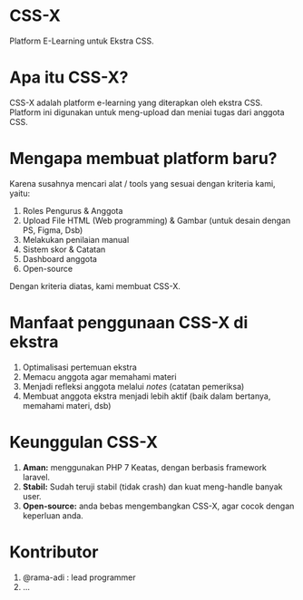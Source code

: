 
# CSS-X
Platform E-Learning untuk Ekstra CSS.

# Apa itu CSS-X?
CSS-X adalah platform e-learning yang diterapkan oleh ekstra CSS. Platform ini digunakan untuk meng-upload dan meniai tugas dari anggota CSS.

# Mengapa membuat platform baru?
Karena susahnya mencari alat / tools yang sesuai dengan kriteria kami, yaitu:
1. Roles Pengurus & Anggota
2. Upload File HTML (Web programming) & Gambar (untuk desain dengan PS, Figma, Dsb)
3. Melakukan penilaian manual
4. Sistem skor & Catatan
5. Dashboard anggota
6. Open-source

Dengan kriteria diatas, kami membuat CSS-X.

# Manfaat penggunaan CSS-X di ekstra
1. Optimalisasi pertemuan ekstra
2. Memacu anggota agar memahami materi 
3. Menjadi refleksi anggota melalui *notes* (catatan pemeriksa)
4. Membuat anggota ekstra menjadi lebih aktif (baik dalam bertanya, memahami materi, dsb)

# Keunggulan CSS-X
1. **Aman:** menggunakan PHP 7 Keatas, dengan berbasis framework laravel.
2. **Stabil:** Sudah teruji stabil (tidak crash) dan kuat meng-handle banyak user.
3. **Open-source:** anda bebas mengembangkan CSS-X, agar cocok dengan keperluan anda.

# Kontributor
1. @rama-adi : lead programmer
2. ...
